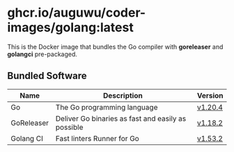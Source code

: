 # ghcr.io/auguwu/coder-images/golang:latest
This is the Docker image that bundles the Go compiler with **goreleaser** and **golangci** pre-packaged.

## Bundled Software
| Name       | Description                                        | Version               |
| ---------- | -------------------------------------------------- | --------------------- |
| Go         | The Go programming language                        | [v1.20.4][golang]       |
| GoReleaser | Deliver Go binaries as fast and easily as possible | [v1.18.2][goreleaser] |
| Golang CI  | Fast linters Runner for Go                         | [v1.53.2][golangci]   |

[goreleaser]: https://github.com/goreleaser/goreleaser/releases/tag/v1.18.2
[golangci]:   https://github.com/golangci/golangci-lint/releases/tag/v1.53.3
[golang]:     https://github.com/golang/go/releases/tag/go1.20.5
